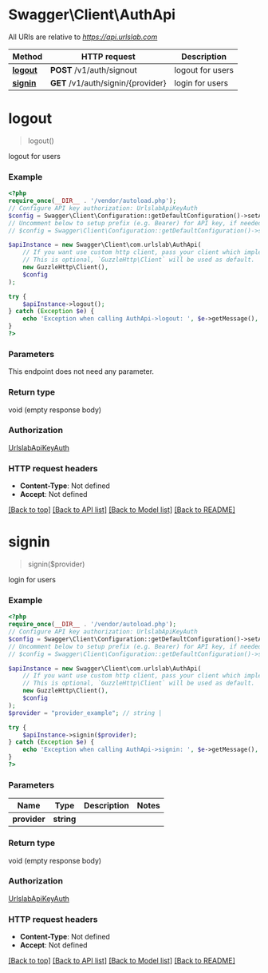 # Swagger\Client\AuthApi

All URIs are relative to *https://api.urlslab.com*

Method | HTTP request | Description
------------- | ------------- | -------------
[**logout**](AuthApi.md#logout) | **POST** /v1/auth/signout | logout for users
[**signin**](AuthApi.md#signin) | **GET** /v1/auth/signin/{provider} | login for users

# **logout**
> logout()

logout for users

### Example
```php
<?php
require_once(__DIR__ . '/vendor/autoload.php');
// Configure API key authorization: UrlslabApiKeyAuth
$config = Swagger\Client\Configuration::getDefaultConfiguration()->setApiKey('X_URLSLAB_API_KEY', 'YOUR_API_KEY');
// Uncomment below to setup prefix (e.g. Bearer) for API key, if needed
// $config = Swagger\Client\Configuration::getDefaultConfiguration()->setApiKeyPrefix('X_URLSLAB_API_KEY', 'Bearer');

$apiInstance = new Swagger\Client\com.urlslab\AuthApi(
    // If you want use custom http client, pass your client which implements `GuzzleHttp\ClientInterface`.
    // This is optional, `GuzzleHttp\Client` will be used as default.
    new GuzzleHttp\Client(),
    $config
);

try {
    $apiInstance->logout();
} catch (Exception $e) {
    echo 'Exception when calling AuthApi->logout: ', $e->getMessage(), PHP_EOL;
}
?>
```

### Parameters
This endpoint does not need any parameter.

### Return type

void (empty response body)

### Authorization

[UrlslabApiKeyAuth](../../README.md#UrlslabApiKeyAuth)

### HTTP request headers

 - **Content-Type**: Not defined
 - **Accept**: Not defined

[[Back to top]](#) [[Back to API list]](../../README.md#documentation-for-api-endpoints) [[Back to Model list]](../../README.md#documentation-for-models) [[Back to README]](../../README.md)

# **signin**
> signin($provider)

login for users

### Example
```php
<?php
require_once(__DIR__ . '/vendor/autoload.php');
// Configure API key authorization: UrlslabApiKeyAuth
$config = Swagger\Client\Configuration::getDefaultConfiguration()->setApiKey('X_URLSLAB_API_KEY', 'YOUR_API_KEY');
// Uncomment below to setup prefix (e.g. Bearer) for API key, if needed
// $config = Swagger\Client\Configuration::getDefaultConfiguration()->setApiKeyPrefix('X_URLSLAB_API_KEY', 'Bearer');

$apiInstance = new Swagger\Client\com.urlslab\AuthApi(
    // If you want use custom http client, pass your client which implements `GuzzleHttp\ClientInterface`.
    // This is optional, `GuzzleHttp\Client` will be used as default.
    new GuzzleHttp\Client(),
    $config
);
$provider = "provider_example"; // string | 

try {
    $apiInstance->signin($provider);
} catch (Exception $e) {
    echo 'Exception when calling AuthApi->signin: ', $e->getMessage(), PHP_EOL;
}
?>
```

### Parameters

Name | Type | Description  | Notes
------------- | ------------- | ------------- | -------------
 **provider** | **string**|  |

### Return type

void (empty response body)

### Authorization

[UrlslabApiKeyAuth](../../README.md#UrlslabApiKeyAuth)

### HTTP request headers

 - **Content-Type**: Not defined
 - **Accept**: Not defined

[[Back to top]](#) [[Back to API list]](../../README.md#documentation-for-api-endpoints) [[Back to Model list]](../../README.md#documentation-for-models) [[Back to README]](../../README.md)

